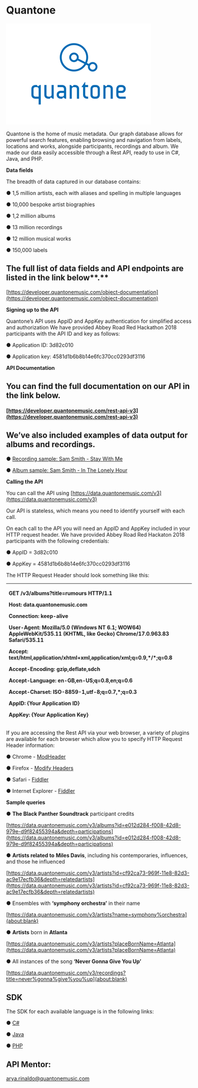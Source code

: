 # Quantone

![](../.gitbook/assets/image.png)

Quantone is the home of music metadata. Our graph database allows for powerful search features, enabling browsing and navigation from labels, locations and works, alongside participants, recordings and album. We made our data easily accessible through a Rest API, ready to use in C\#, Java, and PHP.

**Data fields**

The breadth of data captured in our database contains:

●     1,5 million artists, each with aliases and spelling in multiple languages

●     10,000 bespoke artist biographies

●     1,2 million albums

●     13 million recordings

●     12 million musical works

●     150,000 labels

## The full list of **data fields** and **API** **endpoints** are listed in the link below**.**

[https://developer.quantonemusic.com/object-documentation](https://developer.quantonemusic.com/object-documentation)

**Signing up to the API**

Quantone’s API uses AppID and AppKey authentication for simplified access and authorization We have provided Abbey Road Red Hackathon 2018 participants with the API ID and key as follows:

●     Application ID: 3d82c010

●     Application key: 4581d1b6b8b14e6fc370cc0293df3116

**API Documentation**

## You can find the **full documentation** on our API in the link below.

#### [https://developer.quantonemusic.com/rest-api-v3](https://developer.quantonemusic.com/rest-api-v3)

## We’ve also included examples of data output for **albums** and **recordings**.

●     [Recording sample: Sam Smith - Stay With Me](https://developer.quantonemusic.com/recording-sample)

●     [Album sample: Sam Smith - In The Lonely Hour](https://developer.quantonemusic.com/album-sample)

**Calling the API**

You can call the API using [https://data.quantonemusic.com/v3](https://data.quantonemusic.com/v3)

Our API is stateless, which means you need to identify yourself with each call.

On each call to the API you will need an AppID and AppKey included in your HTTP request header. We have provided Abbey Road Red Hackaton 2018 participants with the following credentials:

●      AppID = 3d82c010

●      AppKey = 4581d1b6b8b14e6fc370cc0293df3116

The HTTP Request Header should look something like this:

<table>
  <thead>
    <tr>
      <th style="text-align:left">
        <p>GET /v3/albums?title=rumours HTTP/1.1</p>
        <p>Host: data.quantonemusic.com</p>
        <p>Connection: keep-alive</p>
        <p>User-Agent: Mozilla/5.0 (Windows NT 6.1; WOW64) AppleWebKit/535.11 (KHTML,
          like Gecko) Chrome/17.0.963.83 Safari/535.11</p>
        <p>Accept: text/html,application/xhtml+xml,application/xml;q=0.9,*/*;q=0.8</p>
        <p>Accept-Encoding: gzip,deflate,sdch</p>
        <p>Accept-Language: en-GB,en-US;q=0.8,en;q=0.6</p>
        <p>Accept-Charset: ISO-8859-1,utf-8;q=0.7,*;q=0.3</p>
        <p><b>AppID: {Your Application ID}</b>
        </p>
        <p><b>AppKey: {Your Application Key}</b>
        </p>
      </th>
    </tr>
  </thead>
  <tbody></tbody>
</table>If you are accessing the Rest API via your web browser, a variety of plugins are available for each browser which allow you to specify HTTP Request Header information:

●     Chrome - [ModHeader](https://chrome.google.com/webstore/detail/modheader/idgpnmonknjnojddfkpgkljpfnnfcklj)

●     Firefox - [Modify Headers](https://addons.mozilla.org/en-US/firefox/addon/modify-headers/)

●     Safari - [Fiddler](https://www.telerik.com/fiddler)

●     Internet Explorer - [Fiddler](https://www.telerik.com/fiddler)

**Sample queries**

●         **The Black Panther Soundtrack** participant credits

[https://data.quantonemusic.com/v3/albums?id=e012d284-f008-42d8-979e-d9f82455394a&depth=participations](https://data.quantonemusic.com/v3/albums?id=e012d284-f008-42d8-979e-d9f82455394a&depth=participations)

●         **Artists related to** **Miles Davis**, including his contemporaries, influences, and those he influenced

[https://data.quantonemusic.com/v3/artists?id=cf92ca73-969f-11e8-82d3-ac9e17ecfb36&depth=relatedartists](https://data.quantonemusic.com/v3/artists?id=cf92ca73-969f-11e8-82d3-ac9e17ecfb36&depth=relatedartists)

●         Ensembles with **‘symphony orchestra’** in their name

[https://data.quantonemusic.com/v3/artists?name=symphony%orchestra](about:blank)

●         **Artists** born in **Atlanta**

[https://data.quantonemusic.com/v3/artists?placeBornName=Atlanta](https://data.quantonemusic.com/v3/artists?placeBornName=Atlanta)

●         All instances of the song **‘Never Gonna Give You Up’**

[https://data.quantonemusic.com/v3/recordings?title=never%gonna%give%you%up](about:blank)

## SDK

The SDK for each available language is in the following links:

●     [C\#](https://developer.quantonemusic.com/csharp-sdk)

●     [Java](https://developer.quantonemusic.com/java-sdk)

●     [PHP](https://developer.quantonemusic.com/php-sdk)

## API Mentor:

[arya.rinaldo@quantonemusic.com](mailto:Arya.Rinaldo@quantonemusic.com)

